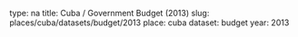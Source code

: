 type: na
title: Cuba / Government Budget (2013)
slug: places/cuba/datasets/budget/2013
place: cuba
dataset: budget
year: 2013
